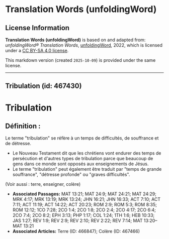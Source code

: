 # Translation Words (unfoldingWord)

## License Information

**Translation Words (unfoldingWord)** is based on and adapted from: _unfoldingWord® Translation Words_, [unfoldingWord](https://unfoldingword.org/utw), 2022, which is licensed under a [CC BY-SA 4.0 license](https://creativecommons.org/licenses/by-sa/4.0/legalcode.en).

This markdown version (created `2025-10-09`) is provided under the same license.



--------------------------------

## Tribulation (id: 467430)

Tribulation
===========

Définition :
------------

Le terme "tribulation" se réfère à un temps de difficultés, de souffrance et de détresse.

* Le Nouveau Testament dit que les chrétiens vont endurer des temps de persécution et d'autres types de tribulation parce que beaucoup de gens dans ce monde sont opposés aux enseignements de Jésus.
* Le terme "tribulation" peut également être traduit par "temps de grande souffrance", "détresse profonde" ou "graves difficultés".

(Voir aussi : terre, enseigner, colère)

* **Associated Passages:** MAT 13:21; MAT 24:9; MAT 24:21; MAT 24:29; MRK 4:17; MRK 13:19; MRK 13:24; JHN 16:21; JHN 16:33; ACT 7:10; ACT 7:11; ACT 11:19; ACT 14:22; ACT 20:23; ROM 2:9; ROM 5:3; ROM 8:35; ROM 12:12; 1CO 7:28; 2CO 1:4; 2CO 1:8; 2CO 2:4; 2CO 4:17; 2CO 6:4; 2CO 7:4; 2CO 8:2; EPH 3:13; PHP 1:17; COL 1:24; 1TH 1:6; HEB 10:33; JAS 1:27; REV 1:9; REV 2:9; REV 2:10; REV 2:22; REV 7:14; MAT 13:20–MAT 13:21
* **Associated Articles:** Terre (ID: 466847); Colère (ID: 467466)

